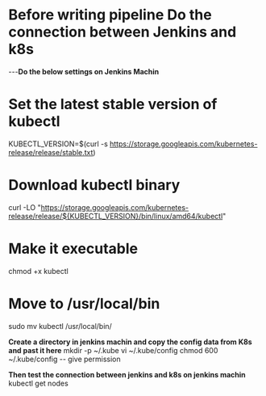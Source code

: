 # Before writing pipeline Do the connection between Jenkins and k8s
---**Do the below settings on Jenkins Machin**
# Set the latest stable version of kubectl
KUBECTL_VERSION=$(curl -s https://storage.googleapis.com/kubernetes-release/release/stable.txt)

# Download kubectl binary
curl -LO "https://storage.googleapis.com/kubernetes-release/release/${KUBECTL_VERSION}/bin/linux/amd64/kubectl"

# Make it executable
chmod +x kubectl

# Move to /usr/local/bin
sudo mv kubectl /usr/local/bin/


**Create a directory in jenkins machin and copy the config data from K8s and past it here**
mkdir -p ~/.kube
vi ~/.kube/config
chmod 600 ~/.kube/config    -- give permission

**Then test the connection between jenkins and k8s on jenkins machin**
kubectl get nodes
